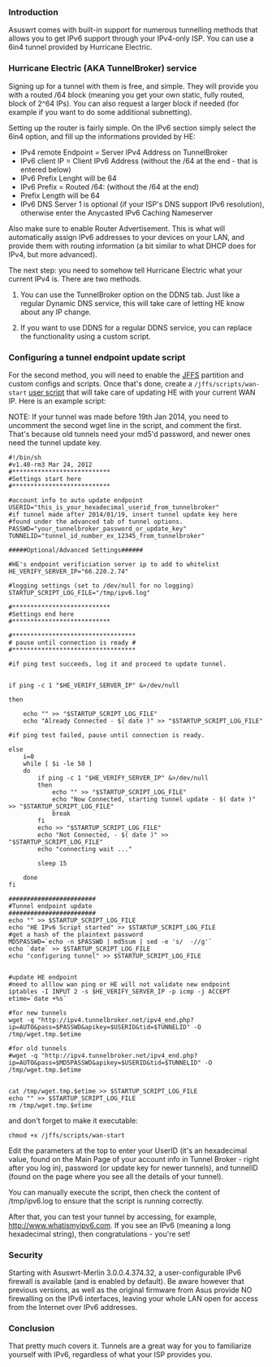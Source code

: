 ### Introduction

Asuswrt comes with built-in support for numerous tunnelling methods that allows you to get IPv6 support through your IPv4-only ISP.   You can use a 6in4 tunnel provided by Hurricane Electric.


### Hurricane Electric (AKA TunnelBroker) service

Signing up for a tunnel with them is free, and simple.  They will provide you with a routed /64 block (meaning you get your own static, fully routed, block of 2^64 IPs).  You can also request a larger block if needed (for example if you want to do some additional subnetting).

Setting up the router is fairly simple.  On the IPv6 section simply select the 6in4 option, and fill up the informations provided by HE:

* IPv4 remote Endpoint = Server IPv4 Address on TunnelBroker
* IPv6 client IP = Client IPv6 Address (without the /64 at the end - that is entered below)
* IPv6 Prefix Lenght will be 64
* IPv6 Prefix = Routed /64: (without the /64 at the end)
* Prefix Length will be 64
* IPv6 DNS Server 1 is optional (if your ISP's DNS support IPv6 resolution), otherwise enter the Anycasted IPv6 Caching Nameserver

Also make sure to enable Router Advertisement.  This is what will automatically assign IPv6 addresses to your devices on your LAN, and provide them with routing information (a bit similar to what DHCP does for IPv4, but more advanced).

The next step: you need to somehow tell Hurricane Electric what your current IPv4 is.  There are two methods.

1) You can use the TunnelBroker option on the DDNS tab.  Just like a regular Dynamic DNS service, this will take care of letting HE know about any IP change.

2) If you want to use DDNS for a regular DDNS service, you can replace the functionality using a custom script.


### Configuring a tunnel endpoint update script

For the second method, you will need to enable the [JFFS](https://github.com/RMerl/asuswrt-merlin/wiki/JFFS) partition and custom configs and scripts.  Once that's done, create a `/jffs/scripts/wan-start` [user script](https://github.com/RMerl/asuswrt-merlin/wiki/User-scripts) that will take care of updating HE with your current WAN IP.  Here is an example script:

NOTE: If your tunnel was made before 19th Jan 2014, you need to uncomment the second wget line in the script, and comment the first. That's because old tunnels need your md5'd password, and newer ones need the tunnel update key.

```
#!/bin/sh
#v1.40-rm3 Mar 24, 2012
#***************************
#Settings start here
#***************************

#account info to auto update endpoint
USERID="this_is_your_hexadecimal_userid_from_tunnelbroker"
#if tunnel made after 2014/01/19, insert tunnel update key here
#found under the advanced tab of tunnel options.
PASSWD="your_tunnelbroker_password_or_update_key"
TUNNELID="tunnel_id_number_ex_12345_from_tunnelbroker"

#####Optional/Advanced Settings######

#HE's endpoint verificiation server ip to add to whitelist
HE_VERIFY_SERVER_IP="66.220.2.74"

#logging settings (set to /dev/null for no logging)
STARTUP_SCRIPT_LOG_FILE="/tmp/ipv6.log"

#***************************
#Settings end here
#***************************

#**********************************
# pause until connection is ready #
#**********************************

#if ping test succeeds, log it and proceed to update tunnel.


if ping -c 1 "$HE_VERIFY_SERVER_IP" &>/dev/null

then

    echo "" >> "$STARTUP_SCRIPT_LOG_FILE"
    echo "Already Connected - $( date )" >> "$STARTUP_SCRIPT_LOG_FILE"

#if ping test failed, pause until connection is ready.

else
    i=0
    while [ $i -le 50 ]
    do
        if ping -c 1 "$HE_VERIFY_SERVER_IP" &>/dev/null
        then
            echo "" >> "$STARTUP_SCRIPT_LOG_FILE"
            echo "Now Connected, starting tunnel update - $( date )" >> "$STARTUP_SCRIPT_LOG_FILE"
            break
        fi
        echo >> "$STARTUP_SCRIPT_LOG_FILE"
        echo "Not Connected, - $( date )" >> "$STARTUP_SCRIPT_LOG_FILE"
        echo "connecting wait ..."

        sleep 15

    done
fi

########################
#Tunnel endpoint update
########################
echo "" >> $STARTUP_SCRIPT_LOG_FILE
echo "HE IPv6 Script started" >> $STARTUP_SCRIPT_LOG_FILE
#get a hash of the plaintext password
MD5PASSWD=`echo -n $PASSWD | md5sum | sed -e 's/  -//g'`
echo `date` >> $STARTUP_SCRIPT_LOG_FILE
echo "configuring tunnel" >> $STARTUP_SCRIPT_LOG_FILE


#update HE endpoint
#need to alllow wan ping or HE will not validate new endpoint
iptables -I INPUT 2 -s $HE_VERIFY_SERVER_IP -p icmp -j ACCEPT
etime=`date +%s`

#for new tunnels
wget -q "http://ipv4.tunnelbroker.net/ipv4_end.php?ip=AUTO&pass=$PASSWD&apikey=$USERID&tid=$TUNNELID" -O /tmp/wget.tmp.$etime

#for old tunnels
#wget -q "http://ipv4.tunnelbroker.net/ipv4_end.php?ip=AUTO&pass=$MD5PASSWD&apikey=$USERID&tid=$TUNNELID" -O /tmp/wget.tmp.$etime


cat /tmp/wget.tmp.$etime >> $STARTUP_SCRIPT_LOG_FILE
echo "" >> $STARTUP_SCRIPT_LOG_FILE
rm /tmp/wget.tmp.$etime
```

and don't forget to make it executable:
```
chmod +x /jffs/scripts/wan-start
```
Edit the parameters at the top to enter your UserID (it's an hexadecimal value, found on the Main Page of your account info in Tunnel Broker - right after you log in), password (or update key for newer tunnels), and tunnelID (found on the page where you see all the details of your tunnel).

You can manually execute the script, then check the content of /tmp/ipv6.log to ensure that the script is running correctly.

After that, you can test your tunnel by accessing, for example, http://www.whatismyipv6.com.  If you see an IPv6 (meaning a long hexadecimal string), then congratulations - you're set!


### Security

Starting with Asuswrt-Merlin 3.0.0.4.374.32, a user-configurable IPv6 firewall is available (and is enabled by default).  Be aware however that previous versions, as well as the original firmware from Asus provide NO firewalling on the IPv6 interfaces, leaving your whole LAN open for access from the Internet over IPv6 addresses.


### Conclusion

That pretty much covers it.  Tunnels are a great way for you to familiarize yourself with IPv6, regardless of what your ISP provides you.
